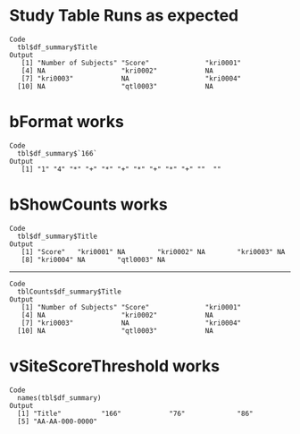 # Study Table Runs as expected

    Code
      tbl$df_summary$Title
    Output
       [1] "Number of Subjects" "Score"              "kri0001"           
       [4] NA                   "kri0002"            NA                  
       [7] "kri0003"            NA                   "kri0004"           
      [10] NA                   "qtl0003"            NA                  

# bFormat works

    Code
      tbl$df_summary$`166`
    Output
       [1] "1" "4" "*" "+" "*" "+" "*" "+" "*" "+" ""  "" 

# bShowCounts works

    Code
      tbl$df_summary$Title
    Output
       [1] "Score"   "kri0001" NA        "kri0002" NA        "kri0003" NA       
       [8] "kri0004" NA        "qtl0003" NA       

---

    Code
      tblCounts$df_summary$Title
    Output
       [1] "Number of Subjects" "Score"              "kri0001"           
       [4] NA                   "kri0002"            NA                  
       [7] "kri0003"            NA                   "kri0004"           
      [10] NA                   "qtl0003"            NA                  

# vSiteScoreThreshold works

    Code
      names(tbl$df_summary)
    Output
      [1] "Title"          "166"            "76"             "86"            
      [5] "AA-AA-000-0000"

